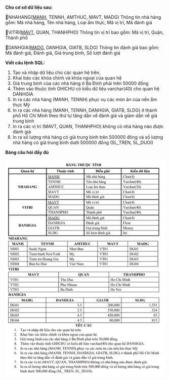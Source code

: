 **Cho cơ sở dữ liệu sau:**

📌NHAHANG(<u>MANH</u>, TENNH, AMTHUC, MAVT, MADG)
Thông tin nhà hàng gồm: Mã nhà hàng, Tên nhà hàng, Loại ẩm thực, Mã vị trí, Mã đánh giá

📌VITRI(<u>MAVT</u>, QUAN, THANHPHO)
Thông tin vị trí bao gồm: Mã vị trí, Quận, Thành phố

📌DANHGIA(<u>MADG</u>, DANHGIA, GIATB, SLDG)
Thông tin đánh giá bao gồm: Mã đánh giá, Đánh giá, Giá trung bình, Số lượt đánh giá

**Viết câu lệnh SQL:**
1. Tạo và nhập dữ liệu cho các quan hệ trên.
2. Khai báo các khóa chính và khóa ngoại của quan hệ
3. Giá trung bình của các nhà hàng ở Ba Đình phải trên 50000 đồng
4. Thêm vào thuộc tính GHICHU có kiểu dữ liệu varchar(40) cho quan hệ DANHGIA
5. In ra các nhà hàng (MANH, TENNH) phục vụ các món ăn của nền ẩm thực Mỹ
6. In ra các nhà hàng (MANH, TENNH, DANHGIA, GIATB, SLDG) ở thành phố Hồ Chí Minh theo thứ tự tăng dần về đánh giá và giảm dần về giá trung bình
7. In ra các vị trí (MAVT, QUAN, THANHPHO) không có nhà hàng nào được đánh giá
8. In ra số lượng nhà hàng có giá trung bình trên 500000 đông và số lượng nhà hàng có giá trung bình dưới 500000 đồng (SL_TREN, SL_DUOI)

**Bảng câu hỏi đầy đủ**

![Question](./Question.PNG)
